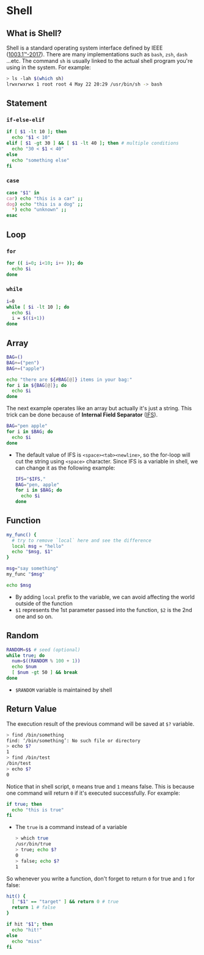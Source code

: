 # Shell

## What is Shell?

Shell is a standard operating system interface defined by IEEE ([1003.1&trade;-2017](https://pubs.opengroup.org/onlinepubs/9699919799/)). There are many implementations such as `bash`, `zsh`, `dash` ...etc. The command `sh` is usually linked to the actual shell program you're using in the system. For example:

```bash
> ls -lah $(which sh)
lrwxrwxrwx 1 root root 4 May 22 20:29 /usr/bin/sh -> bash
```

## Statement

### `if-else-elif`

```bash
if [ $1 -lt 10 ]; then
  echo "$1 < 10"
elif [ $1 -gt 30 ] && [ $1 -lt 40 ]; then # multiple conditions
  echo "30 < $1 < 40"
else
  echo "something else"
fi
```

### `case`

```bash
case "$1" in
car) echo "this is a car" ;;
dog) echo "this is a dog" ;;
  *) echo "unknown" ;;
esac
```

## Loop

### `for`

```bash
for (( i=0; i<10; i++ )); do
  echo $i
done
```

### `while`

```bash
i=0
while [ $i -lt 10 ]; do
  echo $i
  i = $((i+1))
done
```

## Array

```bash
BAG=()
BAG+=("pen")
BAG+=("apple")

echo "there are ${#BAG[@]} items in your bag:"
for i in ${BAG[@]}; do
  echo $i
done
```

The next example operates like an array but actually it's just a string. This trick can be done because of **Internal Field Separator** ([IFS](https://bash.cyberciti.biz/guide/$IFS)).

```bash
BAG="pen apple"
for i in $BAG; do
  echo $i
done
```

- The default value of IFS is `<space><tab><newline>`, so the for-loop will cut the string using `<space>` character. Since IFS is a variable in shell, we can change it as the following example:

  ```bash
  IFS="$IFS,"
  BAG="pen, apple"
  for i in $BAG; do
    echo $i
  done
  ```

## Function

```bash
my_func() {
  # try to remove `local` here and see the difference
  local msg = "hello"
  echo "$msg, $1"
}

msg="say something"
my_func "$msg"

echo $msg
```

- By adding `local` prefix to the variable, we can avoid affecting the world outside of the function
- `$1` represents the 1st parameter passed into the function, `$2` is the 2nd one and so on.

## Random

```bash
RANDOM=$$ # seed (optional)
while true; do
  num=$((RANDOM % 100 + 1))
  echo $num
  [ $num -gt 50 ] && break
done
```

- `$RANDOM` variable is maintained by shell

## Return Value

The execution result of the previous command will be saved at `$?` variable.

```bash
> find /bin/something
find: ‘/bin/something’: No such file or directory
> echo $?
1
> find /bin/test
/bin/test
> echo $?
0
```

Notice that in shell script, `0` means true and `1` means false. This is because one command will return `0` if it's executed successfully. For example:

```bash
if true; then
  echo "this is true"
fi
```

- The `true` is a command instead of a variable

  ```bash
  > which true
  /usr/bin/true
  > true; echo $?
  0
  > false; echo $?
  1
  ```

So whenever you write a function, don't forget to return `0` for true and `1` for false:

```bash
hit() {
  [ "$1" == "target" ] && return 0 # true
  return 1 # false
}

if hit "$1"; then
  echo "hit!"
else
  echo "miss"
fi
```
